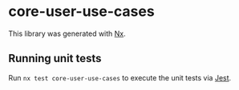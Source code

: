 # core-user-use-cases

This library was generated with [Nx](https://nx.dev).

## Running unit tests

Run `nx test core-user-use-cases` to execute the unit tests via [Jest](https://jestjs.io).

